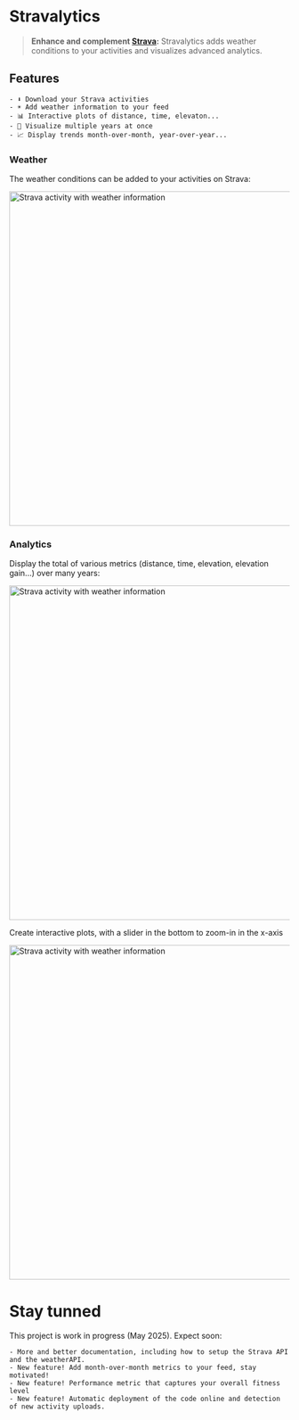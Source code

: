 # Stravalytics

> **Enhance and complement [Strava](https://www.strava.com/dashboard):**
> Stravalytics adds weather conditions to your activities and visualizes advanced analytics.

## Features 

    - ⬇️ Download your Strava activities
    - ☀️ Add weather information to your feed
    - 📊 Interactive plots of distance, time, elevaton...
    - 📅 Visualize multiple years at once
    - 📈 Display trends month-over-month, year-over-year...
    
### Weather

The weather conditions can be added to your activities on Strava:

<img src=../images/feed_weather.png  alt="Strava activity with weather information" width="600"/>


### Analytics

Display the total of various metrics (distance, time, elevation, elevation gain...) over many years:

<img src=../images/mileage.png  alt="Strava activity with weather information" width="600"/>


Create interactive plots, with a slider in the bottom to zoom-in in the x-axis

<img src=../images/totals_interactive.png  alt="Strava activity with weather information" width="600"/>

# Stay tunned

This project is work in progress (May 2025). Expect soon:

    - More and better documentation, including how to setup the Strava API and the weatherAPI.
    - New feature! Add month-over-month metrics to your feed, stay motivated!
    - New feature! Performance metric that captures your overall fitness level
    - New feature! Automatic deployment of the code online and detection of new activity uploads.